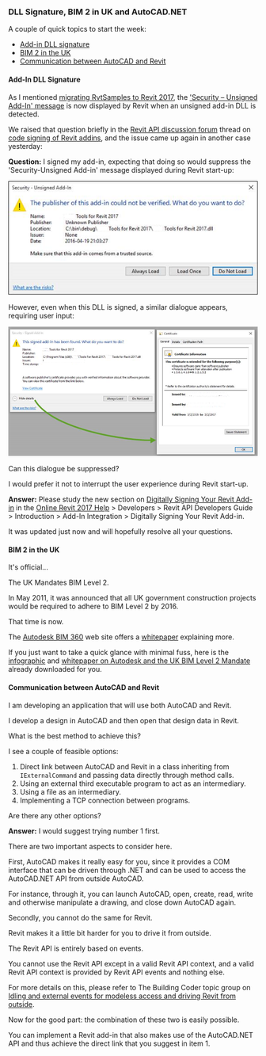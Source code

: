 <head>
<meta http-equiv="Content-Type" content="text/html; charset=utf-8">
<link rel="stylesheet" type="text/css" href="bc.css">
<script src="run_prettify.js" type="text/javascript"></script>
<!--
<script src="https://google-code-prettify.googlecode.com/svn/loader/run_prettify.js" type="text/javascript"></script>
-->
</head>

<!---

- 11755895 [Question Regarding the Security Signed Add-in Dialog that appears at Revit Startup]
  point to devguide
  http://forums.autodesk.com/t5/revit-api/code-signing-of-revit-addins/td-p/5981560

- bim 2 in uk
  It's official...
  The UK Mandates BIM Level 2
  In May 2011, it was announced that all UK government construction projects would be required to adhere to BIM Level 2 by 2016. That time is now.

- 11764878 [Communication between AutoCAD and Revit]

DLL Signature, BIM 2 in UK and AutoCAD.NET #revitAPI #3dwebcoder @AutodeskRevit #adsk #aec #bim @AutodeskForge #3dwebaccel

A couple of quick topics to start the week
&ndash; Add-in DLL signature
&ndash; BIM 2 in the UK
&ndash; Communication between AutoCAD and Revit...

-->

### DLL Signature, BIM 2 in UK and AutoCAD.NET

A couple of quick topics to start the week:

- [Add-in DLL signature](#2)
- [BIM 2 in the UK](#3)
- [Communication between AutoCAD and Revit](#4)


#### <a name="2"></a>Add-In DLL Signature

As I mentioned [migrating RvtSamples to Revit 2017](http://thebuildingcoder.typepad.com/blog/2016/04/rvtsamples-for-revit-2017.html),
the ['Security – Unsigned Add-In' message](http://thebuildingcoder.typepad.com/blog/2016/04/rvtsamples-for-revit-2017.html#5) is
now displayed by Revit when an unsigned add-in DLL is detected.

We raised that question briefly in
the [Revit API discussion forum](http://forums.autodesk.com/t5/revit-api/bd-p/160) thread
on [code signing of Revit addins](http://forums.autodesk.com/t5/revit-api/code-signing-of-revit-addins/td-p/5981560),
and the issue came up again in another case yesterday:

**Question:** I signed my add-in, expecting that doing so would suppress the 'Security-Unsigned Add-in' message displayed during Revit start-up:

<center>
<img src="img/revit_security_startup_dialog_01.png" alt="'Security-Unsigned Add-in' message" width="548">
</center>

However, even when this DLL is signed, a similar dialogue appears, requiring user input:

<center>
<img src="img/revit_security_startup_dialog_02.png" alt="'Security-Unsigned Add-in' message" width="939">
</center>

Can this dialogue be suppressed?

I would prefer it not to interrupt the user experience during Revit start-up.

**Answer:** Please study the new section
on [Digitally Signing Your Revit Add-in](http://help.autodesk.com/view/RVT/2017/ENU/?guid=GUID-6D11F443-AC95-4B5B-A896-DD745BA0A46D) in
the [Online Revit 2017 Help](http://help.autodesk.com/view/RVT/2017/ENU) &gt;
Developers &gt; Revit API Developers Guide &gt; Introduction &gt; Add-In Integration &gt; Digitally Signing Your Revit Add-in.

It was updated just now and will hopefully resolve all your questions.


#### <a name="3"></a>BIM 2 in the UK

It's official...

The UK Mandates BIM Level 2.

In May 2011, it was announced that all UK government construction projects would be required to adhere to BIM Level 2 by 2016.

That time is now.

The [Autodesk BIM 360](http://bim360.com) web site offers a [whitepaper](http://info.bim360.com/bim-level-2-whitepaper) explaining more.

If you just want to take a quick glance with minimal fuss, here is
the [infographic](zip/bim-level-2-infographic.pdf)
and [whitepaper on Autodesk and the UK BIM Level 2 Mandate](zip/Autodesk_and_UK_BIM_Level_2_Mandate.pdf) already downloaded for you.


#### <a name="4"></a>Communication between AutoCAD and Revit

I am developing an application that will use both AutoCAD and Revit.

I develop a design in AutoCAD and then open that design data in Revit.

What is the best method to achieve this?

I see a couple of feasible options:

1. Direct link between AutoCAD and Revit in a class inheriting from `IExternalCommand` and passing data directly through method calls.
2. Using an external third executable program to act as an intermediary.
3. Using a file as an intermediary.
4. Implementing a TCP connection between programs.

Are there any other options?

**Answer:** I would suggest trying number 1 first.

There are two important aspects to consider here.

First, AutoCAD makes it really easy for you, since it provides a COM interface that can be driven through .NET and can be used to access the AutoCAD.NET API from outside AutoCAD.

For instance, through it, you can launch AutoCAD, open, create, read, write and otherwise manipulate a drawing, and close down AutoCAD again.

Secondly, you cannot do the same for Revit.

Revit makes it a little bit harder for you to drive it from outside.

The Revit API is entirely based on events.

You cannot use the Revit API except in a valid Revit API context, and a valid Revit API context is provided by Revit API events and nothing else.

For more details on this, please refer to The Building Coder topic group
on [Idling and external events for modeless access and driving Revit from outside](http://thebuildingcoder.typepad.com/blog/about-the-author.html#5.28).

Now for the good part: the combination of these two is easily possible.

You can implement a Revit add-in that also makes use of the AutoCAD.NET API and thus achieve the direct link that you suggest in item 1.
